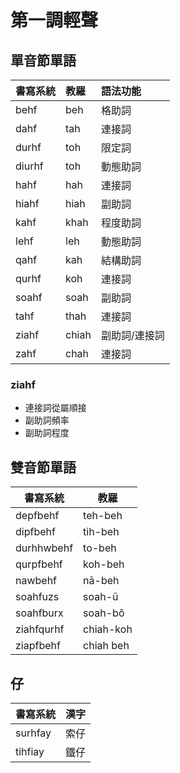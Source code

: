 # 第一調輕聲

## 單音節單語

| 書寫系統 | 教羅 | 語法功能 |
| :--- | :--- | :--- |
| behf | beh | 格助詞 |
| dahf | tah | 連接詞 |
| durhf | toh | 限定詞 |
| diurhf | toh | 動態助詞 |
| hahf | hah | 連接詞 |
| hiahf | hiah | 副助詞 |
| kahf | khah | 程度助詞 |
| lehf | leh | 動態助詞 |
| qahf | kah | 結構助詞 |
| qurhf | koh | 連接詞 |
| soahf | soah | 副助詞 |
| tahf | thah | 連接詞 |
| ziahf | chiah | 副助詞/連接詞 |
| zahf | chah | 連接詞 |

### ziahf

* 連接詞從屬順接
* 副助詞頻率
* 副助詞程度

## 雙音節單語

| 書寫系統 | 教羅 |
| --- | --- |
| depfbehf | teh-beh |
| dipfbehf | tih-beh |
| durhhwbehf | to-beh |
| qurpfbehf | koh-beh |
| nawbehf | nā-beh |
| soahfuzs | soah-ū |
| soahfburx | soah-bô |
| ziahfqurhf | chiah-koh |
| ziapfbehf | chiah beh |

## 仔

| 書寫系統 | 漢字 |
| :--- | :--- |
| surhfay | 索仔 |
| tihfiay | 鐵仔 |
